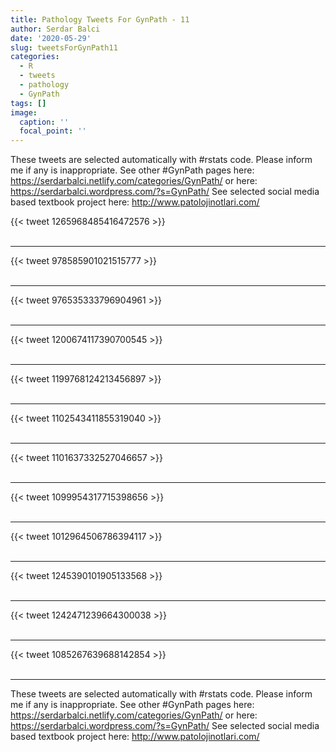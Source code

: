 ```yaml
---
title: Pathology Tweets For GynPath - 11
author: Serdar Balci
date: '2020-05-29'
slug: tweetsForGynPath11
categories:
  - R
  - tweets
  - pathology
  - GynPath
tags: []
image:
  caption: ''
  focal_point: ''
---
```



These tweets are selected automatically with #rstats code. Please inform me if any is inappropriate.
See other #GynPath pages here: https://serdarbalci.netlify.com/categories/GynPath/  or here: https://serdarbalci.wordpress.com/?s=GynPath/ 
See selected social media based textbook project here: http://www.patolojinotlari.com/

{{< tweet 1265968485416472576 >}}
<br>
<br>
<hr>
{{< tweet 978585901021515777 >}}
<br>
<br>
<hr>
{{< tweet 976535333796904961 >}}
<br>
<br>
<hr>
{{< tweet 1200674117390700545 >}}
<br>
<br>
<hr>
{{< tweet 1199768124213456897 >}}
<br>
<br>
<hr>
{{< tweet 1102543411855319040 >}}
<br>
<br>
<hr>
{{< tweet 1101637332527046657 >}}
<br>
<br>
<hr>
{{< tweet 1099954317715398656 >}}
<br>
<br>
<hr>
{{< tweet 1012964506786394117 >}}
<br>
<br>
<hr>
{{< tweet 1245390101905133568 >}}
<br>
<br>
<hr>
{{< tweet 1242471239664300038 >}}
<br>
<br>
<hr>
{{< tweet 1085267639688142854 >}}
<br>
<br>
<hr>


These tweets are selected automatically with #rstats code. Please inform me if any is inappropriate.
See other #GynPath pages here: https://serdarbalci.netlify.com/categories/GynPath/  or here: https://serdarbalci.wordpress.com/?s=GynPath/ 
See selected social media based textbook project here: http://www.patolojinotlari.com/
